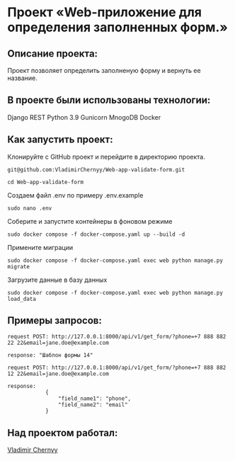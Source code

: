 #  Проект «Web-приложение для определения заполненных форм.»

## Описание проекта:

Проект позволяет определить заполненую форму и вернуть ее название.

## В проекте были использованы технологии:
Django REST
Python 3.9
Gunicorn
MnogoDB
Docker

## Как запустить проект:


Клонируйте с GitHub проект и перейдите в директорию проекта.
``` 
git@github.com:VladimirChernyy/Web-app-validate-form.git

cd Web-app-validate-form
``` 

Создаем файл .env по примеру .env.example

``` 
sudo nano .env
```

Соберите и запустите контейнеры в фоновом режиме
```
sudo docker compose -f docker-compose.yaml up --build -d
```
Примените миграции
```
sudo docker compose -f docker-compose.yaml exec web python manage.py migrate
```
Загрузите данные в базу данных
```
sudo docker compose -f docker-compose.yaml exec web python manage.py load_data
```

## Примеры запросов:

```
request POST: http://127.0.0.1:8000/api/v1/get_form/?phone=+7 888 882 22 22&email=jane.doe@example.com

response: "Шаблон формы 14"

request POST: http://127.0.0.1:8000/api/v1/get_form/?phone=+7 888 882 12 22&email=jane.doe@example.com

response:
            {
                "field_name1": "phone",
                "field_name2": "email"
            }
```

## Над проектом работал:
[Vladimir Chernyy](https://github.com/VladimirChernyy)
